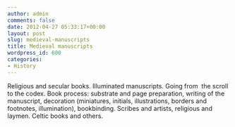 ```yaml
---
author: admin
comments: false
date: 2012-04-27 05:33:17+00:00
layout: post
slug: medieval-manuscripts
title: Medieval manuscripts
wordpress_id: 600
categories:
- History
---
```


Religious and secular books. Illuminated manuscripts. Going from  the scroll to the codex. Book process: substrate and page preparation, writing of the manuscript, decoration (miniatures, initials, illustrations, borders and footnotes, illumination), bookbinding. Scribes and artists, religious and laymen. Celtic books and others.
